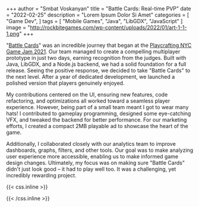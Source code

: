 +++
author = "Smbat Voskanyan"
title = "Battle Cards: Real-time PVP"
date = "2022-02-25"
description = "Lorem Ipsum Dolor Si Amet"
categories = [
    "Game Dev",
]
tags = [
    "Mobile Games",
    "Java",
    "LibGDX",
    "JavaScript"
]
image = "http://rockbitegames.com/wp-content/uploads/2022/01/art-1-1-1.png"
+++

"[Battle Cards](https://play.google.com/store/apps/details?id=com.rockbite.battlecards)" was an incredible journey that began at the [Playcrafting NYC Game Jam 2021](https://globalgamejam.org/2021/games/realtime-battlecards-9).  Our team managed to create a compelling multiplayer prototype in just two days, earning recognition from the judges. Built with Java, LibGDX, and a Node.js backend, we had a solid foundation for a full release. Seeing the positive response, we decided to take "Battle Cards" to the next level. After a year of dedicated development, we launched a polished version that players genuinely enjoyed.

My contributions centered on the UI, ensuring new features, code refactoring, and optimizations all worked toward a seamless player experience. However, being part of a small team meant I got to wear many hats! I contributed to gameplay programming, designed some eye-catching VFX, and tweaked the backend for better performance.  For our marketing efforts, I created a compact 2MB playable ad to showcase the heart of the game.

Additionally, I collaborated closely with our analytics team to improve dashboards, graphs, filters, and other tools.  Our goal was to make analyzing user experience more accessible, enabling us to make informed game design changes.  Ultimately, my focus was on making sure "Battle Cards" didn't just look good – it had to play well too. It was a challenging, yet incredibly rewarding project.

{{< css.inline >}}
<style>
.canon { background: white; width: 100%; height: auto; }
</style>
{{< /css.inline >}}
